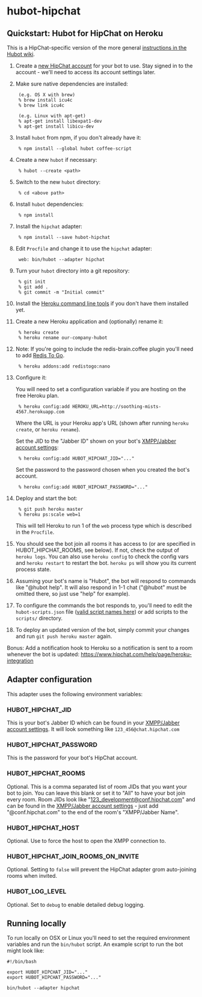 # hubot-hipchat

## Quickstart: Hubot for HipChat on Heroku

This is a HipChat-specific version of the more general [instructions in the Hubot wiki](https://github.com/github/hubot/wiki/Deploying-Hubot-onto-Heroku).

1. Create a [new HipChat account](https://www.hipchat.com/help/page/how-do-i-invite-other-users/) for your bot to use. Stay signed in to the account - we'll need to access its account settings later.

1. Make sure native dependencies are installed:

        (e.g. OS X with brew)
        % brew install icu4c
        % brew link icu4c

        (e.g. Linux with apt-get)
        % apt-get install libexpat1-dev
        % apt-get install libicu-dev

1. Install `hubot` from npm, if you don't already have it:

        % npm install --global hubot coffee-script

1. Create a new `hubot` if necessary:

        % hubot --create <path>

1. Switch to the new `hubot` directory:

        % cd <above path>

1. Install `hubot` dependencies:

        % npm install

1. Install the `hipchat` adapter:

        % npm install --save hubot-hipchat

1. Edit `Procfile` and change it to use the `hipchat` adapter:

        web: bin/hubot --adapter hipchat

1. Turn your `hubot` directory into a git repository:

        % git init
        % git add .
        % git commit -m "Initial commit"

1. Install the [Heroku command line tools](http://devcenter.heroku.com/articles/heroku-command) if you don't have them installed yet.

1. Create a new Heroku application and (optionally) rename it:

        % heroku create
        % heroku rename our-company-hubot

1. Note: If you're going to include the redis-brain.coffee plugin you'll need to add [Redis To Go](http://devcenter.heroku.com/articles/redistogo).

        % heroku addons:add redistogo:nano

1. Configure it:

      You will need to set a configuration variable if you are hosting on the free Heroku plan.

        % heroku config:add HEROKU_URL=http://soothing-mists-4567.herokuapp.com

      Where the URL is your Heroku app's URL (shown after running `heroku create`, or `heroku rename`).

      Set the JID to the "Jabber ID" shown on your bot's [XMPP/Jabber account settings](https://www.hipchat.com/account/xmpp):

        % heroku config:add HUBOT_HIPCHAT_JID="..."

      Set the password to the password chosen when you created the bot's account.

        % heroku config:add HUBOT_HIPCHAT_PASSWORD="..."

1. Deploy and start the bot:

        % git push heroku master
        % heroku ps:scale web=1

      This will tell Heroku to run 1 of the `web` process type which is described in the `Procfile`.

1. You should see the bot join all rooms it has access to (or are specified in HUBOT\_HIPCHAT\_ROOMS, see below). If not, check the output of `heroku logs`. You can also use `heroku config` to check the config vars and `heroku restart` to restart the bot. `heroku ps` will show you its current process state.

1. Assuming your bot's name is "Hubot", the bot will respond to commands like "@hubot help". It will also respond in 1-1 chat ("@hubot" must be omitted there, so just use "help" for example).

1. To configure the commands the bot responds to, you'll need to edit the `hubot-scripts.json` file ([valid script names here](https://github.com/github/hubot-scripts/tree/master/src/scripts)) or add scripts to the `scripts/` directory.

1. To deploy an updated version of the bot, simply commit your changes and run `git push heroku master` again.

Bonus: Add a notification hook to Heroku so a notification is sent to a room whenever the bot is updated: https://www.hipchat.com/help/page/heroku-integration

## Adapter configuration

This adapter uses the following environment variables:

### HUBOT\_HIPCHAT\_JID

This is your bot's Jabber ID which can be found in your [XMPP/Jabber account settings](https://www.hipchat.com/account/xmpp). It will look something like `123_456@chat.hipchat.com`

### HUBOT\_HIPCHAT\_PASSWORD

This is the password for your bot's HipChat account.

### HUBOT\_HIPCHAT\_ROOMS

Optional. This is a comma separated list of room JIDs that you want your bot to join. You can leave this blank or set it to "All" to have your bot join every room. Room JIDs look like "123_development@conf.hipchat.com" and can be found in the [XMPP/Jabber account settings](https://www.hipchat.com/account/xmpp) - just add "@conf.hipchat.com" to the end of the room's "XMPP/Jabber Name".

### HUBOT\_HIPCHAT\_HOST

Optional. Use to force the host to open the XMPP connection to.

### HUBOT\_HIPCHAT\_JOIN\_ROOMS\_ON\_INVITE

Optional.  Setting to `false` will prevent the HipChat adapter grom auto-joining rooms when invited.

### HUBOT\_LOG\_LEVEL

Optional. Set to `debug` to enable detailed debug logging.

## Running locally

To run locally on OSX or Linux you'll need to set the required environment variables and run the `bin/hubot` script. An example script to run the bot might look like:

    #!/bin/bash

    export HUBOT_HIPCHAT_JID="..."
    export HUBOT_HIPCHAT_PASSWORD="..."

    bin/hubot --adapter hipchat
